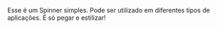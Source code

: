 Esse é um Spinner simples. Pode ser utilizado em diferentes tipos de aplicações. É só pegar e estilizar!
